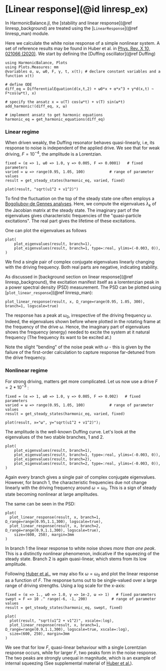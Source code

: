 # [Linear response](@id linresp_ex)

In HarmonicBalance.jl, the [stability and linear response](@ref linresp_background) are treated using the [`LinearResponse`](@ref linresp_man) module. 

Here we calculate the white noise response of a simple nonlinear system. A set of reference results may be found in Huber et al. in [Phys. Rev. X 10, 021066 (2020)](https://doi.org/10.1103/PhysRevX.10.021066).
We start by defining the [Duffing oscillator](@ref Duffing)
```@example linresp
using HarmonicBalance, Plots
using Plots.Measures: mm
@variables α, ω, ω0, F, γ, t, x(t); # declare constant variables and a function x(t)

# define ODE
diff_eq = DifferentialEquation(d(x,t,2) + ω0*x + α*x^3 + γ*d(x,t) ~ F*cos(ω*t), x)

# specify the ansatz x = u(T) cos(ω*t) + v(T) sin(ω*t)
add_harmonic!(diff_eq, x, ω) 

# implement ansatz to get harmonic equations
harmonic_eq = get_harmonic_equations(diff_eq)
```

### Linear regime

When driven weakly, the Duffing resonator behaves quasi-linearly, i.e, its response to noise is independent of the applied drive. We see that for weak driving, $F = 10^{-4}$, the amplitude is a Lorentzian. 
```@example linresp
fixed = (α => 1, ω0 => 1.0, γ => 0.005, F => 0.0001)   # fixed parameters
varied = ω => range(0.95, 1.05, 100)           # range of parameter values
result = get_steady_states(harmonic_eq, varied, fixed)

plot(result, "sqrt(u1^2 + v1^2)")
```
To find the fluctuation on the top of the steady state one often employs a [Bogoliubov-de Gennes analyses](https://en.wikipedia.org/wiki/Linear_dynamical_system). Here, we compute the eigenvalues $\lambda_k$ of the Jacobian matrix at the steady state. The imaginary part of the eigenvalues gives characteristic frequencies of the "quasi-particle excitations". The real part gives the lifetime of these excitations.

One can plot the eigenvalues as follows
```@example linresp
plot(
    plot_eigenvalues(result, branch=1),
    plot_eigenvalues(result, branch=1, type=:real, ylims=(-0.003, 0)),
)
```
We find a single pair of complex conjugate eigenvalues linearly changing with the driving frequency. Both real parts are negative, indicating stability.

As discussed in [background section on linear response](@ref linresp_background), the excitation manifest itself as a lorentenzian peak in a power spectral density (PSD) measurement. The PSD can be plotted using [`plot_linear_response`](@ref linresp_man):
```@example linresp
plot_linear_response(result, x, Ω_range=range(0.95, 1.05, 300), branch=1, logscale=true)
```
The response has a peak at $\omega_0$, irrespective of the driving frequency $\omega$. Indeed, the eigenvalues shown before where plotted in the rotating frame at the frequency of the drive $\omega$. Hence, the imaginary part of eigenvalues shows the frequency (energy) needed to excite the system at it natural frequency (The frequency its want to be excited at.)

Note the slight "bending" of the noise peak with $\omega$ - this is given by the failure of the first-order calculation to capture response far-detuned from the drive frequency.

### Nonlinear regime

For strong driving, matters get more complicated. Let us now use a drive $F = 2*10^{-3}$ :

```@example linresp
fixed = (α => 1, ω0 => 1.0, γ => 0.005, F => 0.002)   # fixed parameters
varied = ω => range(0.95, 1.05, 100)           # range of parameter values
result = get_steady_states(harmonic_eq, varied, fixed)

plot(result, x="ω", y="sqrt(u1^2 + v1^2)");
```
The amplitude is the well-known Duffing curve. Let's look at the eigenvalues of the two stable branches, 1 and 2.
```@example linresp
plot(
    plot_eigenvalues(result, branch=1),
    plot_eigenvalues(result, branch=1, type=:real, ylims=(-0.003, 0)),
    plot_eigenvalues(result, branch=2),
    plot_eigenvalues(result, branch=2, type=:real, ylims=(-0.003, 0)),
)
```
Again every branch gives a single pair of complex conjugate eigenvalues. However, for branch 1, the characteristic frequencies due not change linearly with the driving frequency around $\omega=\omega_0$. This is a sign of steady state becoming nonlinear at large amplitudes.

The same can be seen in the PSD:
```@example linresp
plot(
  plot_linear_response(result, x, branch=1, Ω_range=range(0.95,1.1,300), logscale=true),
  plot_linear_response(result, x, branch=2, Ω_range=range(0.9,1.1,300), logscale=true),
    size=(600, 250), margin=3mm
)
```
In branch 1 the linear response to white noise shows _more than one peak_. This is a distinctly nonlinear phenomenon, indicative if the squeezing of the steady state. Branch 2 is again quasi-linear, which stems from its low amplitude.

Following [Huber et al.](https://doi.org/10.1103/PhysRevX.10.021066), we may also fix $\omega = \omega_0$ and plot the linear response as a function of $F$. The response turns out to be single-valued over a large range of driving strengths. Using a log scale for the x-axis:

```@example linresp
fixed = (α => 1., ω0 => 1.0, γ => 1e-2, ω => 1)   # fixed parameters
swept = F => 10 .^ range(-6, -1, 200)           # range of parameter values
result = get_steady_states(harmonic_eq, swept, fixed)

plot(
  plot(result, "sqrt(u1^2 + v1^2)", xscale=:log),
  plot_linear_response(result, x, branch=1, Ω_range=range(0.9,1.1,300), logscale=true, xscale=:log),
  size=(600, 250), margin=3mm
)
```
We see that for low $F$, quasi-linear behaviour with a single Lorentzian response occurs, while for larger $F$, two peaks form in the noise response. The two peaks are strongly unequal in magnitude, which is an example of internal squeezing (See supplemental material of [Huber et al.](https://doi.org/10.1103/PhysRevX.10.021066)).



